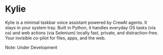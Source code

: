 # Kylie
Kylie is a minimal taskbar voice assistant powered by CrewAI agents. It stays in your system tray. Built in Python, it handles everyday OS tasks (via os) and web actions (via Selenium) locally fast, private, and distraction-free. Your invisible co-pilot for files, apps, and the web.

Note: Under Development
